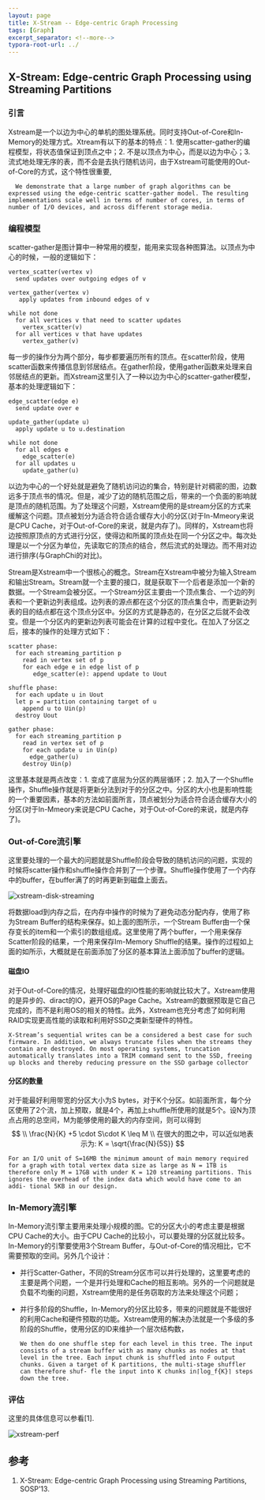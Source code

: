 ```yaml
---
layout: page
title: X-Stream -- Edge-centric Graph Processing
tags: [Graph]
excerpt_separator: <!--more-->
typora-root-url: ../
---
```


## X-Stream: Edge-centric Graph Processing using Streaming Partitions

### 引言

  Xstream是一个以边为中心的单机的图处理系统。同时支持Out-of-Core和In-Memory的处理方式。Xtream有以下的基本的特点：1. 使用scatter-gather的编程模型，将状态值保证到顶点之中；2. 不是以顶点为中心，而是以边为中心；3. 流式地处理无序的表，而不会是去执行随机访问，由于Xstream可能使用的Out-of-Core的方式，这个特性很重要,

```
  We demonstrate that a large number of graph algorithms can be expressed using the edge-centric scatter-gather model. The resulting implementations scale well in terms of number of cores, in terms of number of I/O devices, and across different storage media. 
```

### 编程模型

  scatter-gather是图计算中一种常用的模型，能用来实现各种图算法。以顶点为中心的时候，一般的逻辑如下：

```
vertex_scatter(vertex v)
  send updates over outgoing edges of v
  
vertex_gather(vertex v)
   apply updates from inbound edges of v
   
while not done
  for all vertices v that need to scatter updates
    vertex_scatter(v)
  for all vertices v that have updates
    vertex_gather(v)
```

  每一步的操作分为两个部分，每步都要遍历所有的顶点。在scatter阶段，使用scatter函数来传播信息到邻居结点。在gather阶段，使用gather函数来处理来自邻居结点的更新。而Xstream这里引入了一种以边为中心的scatter-gather模型，基本的处理逻辑如下：

```
edge_scatter(edge e)
  send update over e
  
update_gather(update u)
  apply update u to u.destination
  
while not done
  for all edges e
    edge_scatter(e)
  for all updates u
    update_gather(u)
```

  以边为中心的一个好处就是避免了随机访问边的集合，特别是针对稠密的图，边数远多于顶点书的情况。但是，减少了边的随机范围之后，带来的一个负面的影响就是顶点的随机范围。为了处理这个问题，Xstream使用的是stream分区的方式来缓解这个问题。顶点被划分为适合符合适合缓存大小的分区(对于In-Mmeory来说是CPU Cache，对于Out-of-Core的来说，就是内存了)。同样的，Xstream也将边按照原顶点的方式进行分区，使得边和所属的顶点处在同一个分区之中。每次处理是以一个分区为单位，先读取它的顶点的结合，然后流式的处理边。而不用对边进行排序(与GraphChi的对比)。

   Stream是Xstream中一个很核心的概念。Stream在Xstream中被分为输入Stream和输出Stream。Stream就一个主要的接口，就是获取下一个后者是添加一个新的数据。一个Stream会被分区。一个Stream分区主要由一个顶点集合、一个边的列表和一个更新边列表组成。边列表的源点都在这个分区的顶点集合中，而更新边列表的目的结点都在这个顶点分区中。分区的方式是静态的，在分区之后就不会改变。但是一个分区内的更新边列表可能会在计算的过程中变化。在加入了分区之后，接本的操作的处理方式如下：

```
scatter phase:
  for each streaming_partition p
    read in vertex set of p
    for each edge e in edge list of p
       edge_scatter(e): append update to Uout
       
shuffle phase:
  for each update u in Uout
  let p = partition containing target of u
    append u to Uin(p)
  destroy Uout
  
gather phase:
  for each streaming_partition p
    read in vertex set of p
    for each update u in Uin(p)
      edge_gather(u)
    destroy Uin(p)
```

 这里基本就是两点改变：1. 变成了底层为分区的两层循环；2. 加入了一个Shuffle操作，Shuffle操作就是将更新分法到对于的分区之中。分区的大小也是影响性能的一个重要因素，基本的方法如前面所言，顶点被划分为适合符合适合缓存大小的分区(对于In-Mmeory来说是CPU Cache，对于Out-of-Core的来说，就是内存了)。

### Out-of-Core流引擎

   这里要处理的一个最大的问题就是Shuffle阶段会导致的随机访问的问题，实现的时候将scatter操作和shuffle操作合并到了一个步骤。Shuffle操作使用了一个内存中的buffer，在buffer满了的时再更新到磁盘上面去。

![xstream-disk-streaming](/assets/img/xstream-disk-streaming.png)

   将数据load到内存之后，在内存中操作的时候为了避免动态分配内存，使用了称为Stream Buffer的结构来保存。如上面的图所示，一个Stream Buffer由一个保存变长的item和一个索引的数组组成。这里使用了两个buffer，一个用来保存Scatter阶段的结果，一个用来保存Im-Memory Shuffle的结果。操作的过程如上面的如所示，大概就是在前面添加了分区的基本算法上面添加了buffer的逻辑。

#### 磁盘IO

  对于Out-of-Core的情况，处理好磁盘的IO性能的影响就比较大了。Xstream使用的是异步的、diract的IO，避开OS的Page Cache。Xstream的数据预取是它自己完成的，而不是利用OS的相关的特性。此外，Xstream也充分考虑了如何利用RAID实现更高性能的读取和利用好SSD之类新型硬件的特性。

```
X-Stream’s sequential writes can be a considered a best case for such firmware. In addition, we always truncate files when the streams they contain are destroyed. On most operating systems, truncation automatically translates into a TRIM command sent to the SSD, freeing up blocks and thereby reducing pressure on the SSD garbage collector
```

#### 分区的数量

   对于能最好利用带宽的分区大小为S bytes，对于K个分区。如前面所言，每个分区使用了2个流，加上预取，就是4个，再加上shuffle所使用的就是5个。设N为顶点占用的总空间，M为能够使用的最大的内存空间，则可以得到
$$
\\ \frac{N}{K} +5 \cdot S\cdot K \leq M \\
在很大的图之中，可以近似地表示为: K = \sqrt{\frac{N}{5S}}
$$

```
For an I/O unit of S=16MB the minimum amount of main memory required for a graph with total vertex data size as large as N = 1TB is therefore only M = 17GB with under K = 120 streaming partitions. This ignores the overhead of the index data which would have come to an addi- tional 5KB in our design.
```

### In-Memory流引擎

 In-Memory流引擎主要用来处理小规模的图。它的分区大小的考虑主要是根据CPU Cache的大小。由于CPU Cache的比较小，可以要处理的分区就比较多。In-Memory的引擎要使用3个Stream Buffer，与Out-of-Core的情况相比，它不需要预取的空间。另外几个设计：

* 并行Scatter-Gather，不同的Stream分区市可以并行处理的，这里要考虑的主要是两个问题，一个是并行处理和Cache的相互影响。另外的一个问题就是负载不均衡的问题，Xstream使用的是任务窃取的方法来处理这个问题；

* 并行多阶段的Shuffle，In-Memory的分区比较多，带来的问题就是不能很好的利用Cache和硬件预取的功能。Xstream使用的解决办法就是一个多级的多阶段的Shuffle，使用分区的ID来维护一个层次结构数，

  ```
  We then do one shuffle step for each level in this tree. The input consists of a stream buffer with as many chunks as nodes at that level in the tree. Each input chunk is shuffled into F output chunks. Given a target of K partitions, the multi-stage shuffler can therefore shuf- fle the input into K chunks in⌈log_f{K}⌉ steps down the tree. 
  ```

### 评估

 这里的具体信息可以参看[1].

![xstream-perf](/assets/img/xstream-perf.png)

## 参考

1. X-Stream: Edge-centric Graph Processing using Streaming Partitions, SOSP'13.